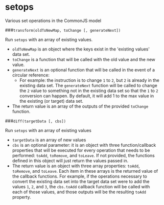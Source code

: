 setops
======

Various set operations in the CommonJS model

###`transform(oldToNewMap, toChange [, generateNext])`

Run `setops` with an array of existing values.

* `oldToNewMap` is an object where the keys exist in the 'existing values' data set.
* `toChange` is a function that will be called with the old value and the new value.
* `generateNext` is an optional function that will be called in the event of a circular reference:
	* For example: the instruction is to change `1` to `2`, but `2` is already in the existing data set. The `generateNext` function will be called to change the `2` value to something not in the existing data set so that the `1` to `2` conversion can happen. By default, it will add 1 to the max value in the existing (or target) data set.
* The return value is an array of the outputs of the provided `toChange` function.

###`diff(targetData [, cbs])`

Run `setops` with an array of existing values

* `targetData` is an array of new values
* `cbs` is an optional parameter: it is an object with three function/callback properties that will be executed for every operation that needs to be performed: `toAdd`, `toRemove`, and `toLeave`. If not provided, the functions defined in this object will just return the values passed in.
* The return value is an object with three array properties: `toAdd`, `toRemove`, and `toLeave`. Each item in these arrays is the returned value of the callback functions. For example, if the operations necessary to convert the existing data set into the target data set were to add the values `1`, `2`, and `3`, the `cbs.toAdd` callback function will be called with each of those values, and those outputs will be the resulting `toAdd` property.